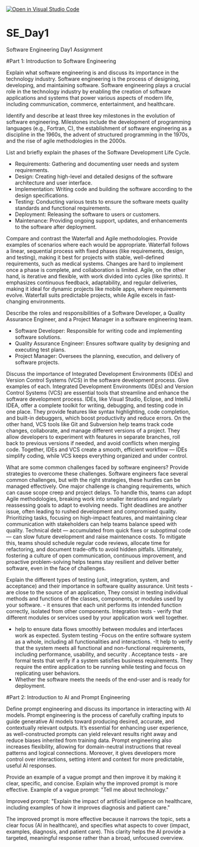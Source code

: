 [![Open in Visual Studio Code](https://classroom.github.com/assets/open-in-vscode-2e0aaae1b6195c2367325f4f02e2d04e9abb55f0b24a779b69b11b9e10269abc.svg)](https://classroom.github.com/online_ide?assignment_repo_id=18440766&assignment_repo_type=AssignmentRepo)
# SE_Day1
Software Engineering Day1 Assignment

#Part 1: Introduction to Software Engineering

Explain what software engineering is and discuss its importance in the technology industry.
Software engineering is the process of designing, developing, and maintaining software. Software engineering plays a crucial role in the technology industry by enabling the creation of software applications and systems that power various aspects of modern life, including communication, commerce, entertainment, and healthcare.

Identify and describe at least three key milestones in the evolution of software engineering.
Milestones include the development of programming languages (e.g., Fortran, C), the establishment of software engineering as a discipline in the 1960s, the advent of structured programming in the 1970s, and the rise of agile methodologies in the 2000s.

List and briefly explain the phases of the Software Development Life Cycle.
 - Requirements: Gathering and documenting user needs and system requirements.
  - Design: Creating high-level and detailed designs of the software architecture and user interface.
  - Implementation: Writing code and building the software according to the design specifications.
  - Testing: Conducting various tests to ensure the software meets quality standards and functional requirements.
  - Deployment: Releasing the software to users or customers.
  - Maintenance: Providing ongoing support, updates, and enhancements to the software after deployment.

Compare and contrast the Waterfall and Agile methodologies. Provide examples of scenarios where each would be appropriate.
Waterfall follows a linear, sequential process with fixed phases (like requirements, design, and testing), making it best for projects with stable, well-defined requirements, such as medical systems. Changes are hard to implement once a phase is complete, and collaboration is limited. Agile, on the other hand, is iterative and flexible, with work divided into cycles (like sprints). It emphasizes continuous feedback, adaptability, and regular deliveries, making it ideal for dynamic projects like mobile apps, where requirements evolve. Waterfall suits predictable projects, while Agile excels in fast-changing environments.

Describe the roles and responsibilities of a Software Developer, a Quality Assurance Engineer, and a Project Manager in a software engineering team.
  - Software Developer: Responsible for writing code and implementing software solutions.
  - Quality Assurance Engineer: Ensures software quality by designing and executing test plans.
  - Project Manager: Oversees the planning, execution, and delivery of software projects.

Discuss the importance of Integrated Development Environments (IDEs) and Version Control Systems (VCS) in the software development process. Give examples of each.
Integrated Development Environments (IDEs) and Version Control Systems (VCS) are essential tools that streamline and enhance the software development process. IDEs, like Visual Studio, Eclipse, and IntelliJ IDEA, offer a complete toolkit for writing, debugging, and testing code in one place. They provide features like syntax highlighting, code completion, and built-in debuggers, which boost productivity and reduce errors. On the other hand, VCS tools like Git and Subversion help teams track code changes, collaborate, and manage different versions of a project. They allow developers to experiment with features in separate branches, roll back to previous versions if needed, and avoid conflicts when merging code. Together, IDEs and VCS create a smooth, efficient workflow — IDEs simplify coding, while VCS keeps everything organized and under control.

What are some common challenges faced by software engineers? Provide strategies to overcome these challenges.
Software engineers face several common challenges, but with the right strategies, these hurdles can be managed effectively. One major challenge is changing requirements, which can cause scope creep and project delays. To handle this, teams can adopt Agile methodologies, breaking work into smaller iterations and regularly reassessing goals to adapt to evolving needs. Tight deadlines are another issue, often leading to rushed development and compromised quality. Prioritizing tasks, focusing on high-impact features, and maintaining clear communication with stakeholders can help teams balance speed with quality. Technical debt — accumulated from quick fixes or suboptimal code — can slow future development and raise maintenance costs. To mitigate this, teams should schedule regular code reviews, allocate time for refactoring, and document trade-offs to avoid hidden pitfalls. Ultimately, fostering a culture of open communication, continuous improvement, and proactive problem-solving helps teams stay resilient and deliver better software, even in the face of challenges.

Explain the different types of testing (unit, integration, system, and acceptance) and their importance in software quality assurance.
Unit tests - are close to the source of an application, They consist in testing individual methods and functions of the classes, components, or modules used by your software. - it ensures that each unit performs its intended function correctly, isolated from other components.
 Integration tests - verify that different modules or services used by your application work well together.
 - help to ensure data flows smoothly between modules and interfaces work as expected.
 System testing -Focus on the entire software system as a whole, including all functionalities and interactions.
 -It help to verify that the system meets all functional and non-functional requirements, including performance, usability, and security .
Acceptance tests - are formal tests that verify if a system satisfies business requirements. They require the entire application to be running while testing and focus on replicating user behaviors. 
- Whether the software meets the needs of the end-user and is ready for deployment.

#Part 2: Introduction to AI and Prompt Engineering


Define prompt engineering and discuss its importance in interacting with AI models.
Prompt engineering is the process of carefully crafting inputs to guide generative AI models toward producing desired, accurate, and contextually relevant outputs. It’s essential for enhancing user experience, as well-constructed prompts can yield relevant results right away and reduce biases inherited from training data. Prompt engineering also increases flexibility, allowing for domain-neutral instructions that reveal patterns and logical connections. Moreover, it gives developers more control over interactions, setting intent and context for more predictable, useful AI responses.

Provide an example of a vague prompt and then improve it by making it clear, specific, and concise. Explain why the improved prompt is more effective.
Example of a vague prompt:
"Tell me about technology."

Improved prompt:
"Explain the impact of artificial intelligence on healthcare, including examples of how it improves diagnosis and patient care."

The improved prompt is more effective because it narrows the topic, sets a clear focus (AI in healthcare), and specifies what aspects to cover (impact, examples, diagnosis, and patient care). This clarity helps the AI provide a targeted, meaningful response rather than a broad, unfocused overview.
